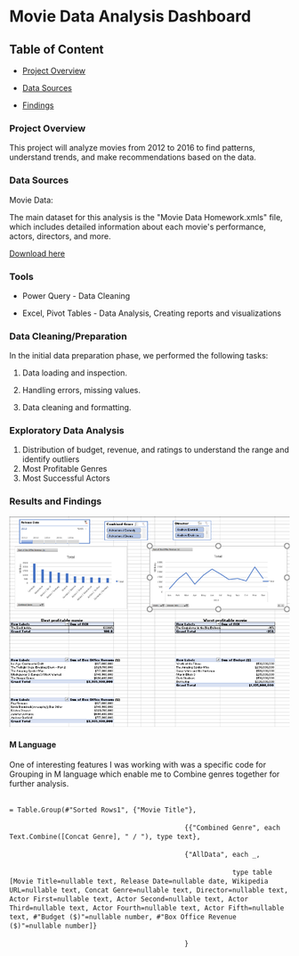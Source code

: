 
# Movie Data Analysis Dashboard





## Table of Content

 - [Project Overview](#project-overview)

 - [Data Sources](#data-sources)

 - [Findings](#results-and-findings)



### Project Overview

This project will analyze movies from 2012 to 2016 to find patterns, understand trends, and make recommendations based on the data.

### Data Sources

Movie Data: 

The main dataset for this analysis is the "Movie Data Homework.xmls" file, which includes detailed information about each movie's performance, actors, directors, and more.

[Download here](https://github.com/PolinaZhad/MovieData/blob/main/Homework10.xlsx)







### Tools



 - Power Query - Data Cleaning 

 - Excel, Pivot Tables - Data Analysis, Creating reports and visualizations



### Data Cleaning/Preparation



In the initial data preparation phase, we performed the following tasks:

1. Data loading and inspection.

2. Handling errors, missing values.

3. Data cleaning and formatting.



### Exploratory Data Analysis

1. Distribution of budget, revenue, and ratings to understand the range and identify outliers
2.  Most Profitable Genres
3.  Most Successful Actors

### Results and Findings

![Movies Data Dashboard](https://github.com/PolinaZhad/MovieData/blob/main/Screenshot%202024-07-29%20154140.png)



#### M Language 

One of interesting features I was working with was a specific code for Grouping in M language which enable me to Combine genres together for further analysis.

```

= Table.Group(#"Sorted Rows1", {"Movie Title"}, 

                                            {{"Combined Genre", each Text.Combine([Concat Genre], " / "), type text},

                                            {"AllData", each _, 

                                                        type table [Movie Title=nullable text, Release Date=nullable date, Wikipedia URL=nullable text, Concat Genre=nullable text, Director=nullable text, Actor First=nullable text, Actor Second=nullable text, Actor Third=nullable text, Actor Fourth=nullable text, Actor Fifth=nullable text, #"Budget ($)"=nullable number, #"Box Office Revenue ($)"=nullable number]}

                                            }

```


